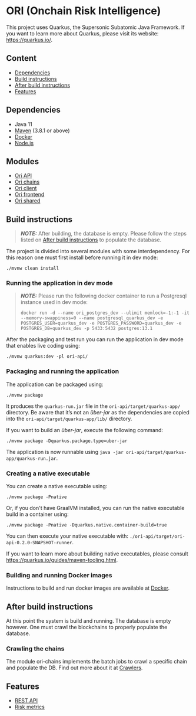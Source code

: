 # ORI (Onchain Risk Intelligence) 

This project uses Quarkus, the Supersonic Subatomic Java Framework. If you want to learn more about Quarkus, please visit its website: https://quarkus.io/.

## Content
- [Dependencies](#dependencies)
- [Build instructions](#build-instructions)
- [After build instructions](#after-build-instructions)
- [Features](#features)

## Dependencies
- Java 11 
- [Maven](https://maven.apache.org/) (3.8.1 or above)
- [Docker](https://www.docker.com/)
- [Node.js](https://nodejs.org/)

## Modules
- [Ori API](ori-api/README.md)
- [Ori chains](ori-chains/README.md)
- [Ori client](ori-client/README.md)
- [Ori frontend](ori-frontend/README.md)
- [Ori shared](ori-shared/README.md)

## Build instructions

> **_NOTE:_**  After building, the database is empty. Please follow the steps listed on [After build instructions](#after-build-instructions) to populate the database.

The project is divided into several modules with some interdependency. For this reason one must first install before running it in dev mode:

```shell script
./mvnw clean install 
```

### Running the application in dev mode
> **_NOTE:_** Please run the following docker container to run a Postgresql instance used in dev mode:
> ```shell script
> docker run -d --name ori_postgres_dev --ulimit memlock=-1:-1 -it --memory-swappiness=0 --name postgresql_quarkus_dev -e POSTGRES_USER=quarkus_dev -e POSTGRES_PASSWORD=quarkus_dev -e POSTGRES_DB=quarkus_dev -p 5433:5432 postgres:13.1
>  ```

After the packaging and test run you can run the application in dev mode that enables live coding using:
```shell script
./mvnw quarkus:dev -pl ori-api/
```

### Packaging and running the application

The application can be packaged using:
```shell script
./mvnw package
```

It produces the `quarkus-run.jar` file in the `ori-api/target/quarkus-app/` directory.
Be aware that it’s not an _über-jar_ as the dependencies are copied into the `ori-api/target/quarkus-app/lib/` directory.

If you want to build an _über-jar_, execute the following command:
```shell script
./mvnw package -Dquarkus.package.type=uber-jar
```

The application is now runnable using `java -jar ori-api/target/quarkus-app/quarkus-run.jar`.

### Creating a native executable

You can create a native executable using: 
```shell script
./mvnw package -Pnative
```

Or, if you don't have GraalVM installed, you can run the native executable build in a container using: 
```shell script
./mvnw package -Pnative -Dquarkus.native.container-build=true
```

You can then execute your native executable with: `./ori-api/target/ori-api-0.2.0-SNAPSHOT-runner`.

If you want to learn more about building native executables, please consult https://quarkus.io/guides/maven-tooling.html.

### Building and running Docker images

Instructions to build and run docker images are available at [Docker](ori-api/src/main/docker/README.md).

## After build instructions
At this point the system is build and running. The database is empty however. One must crawl the blockchains to properly populate the database.

### Crawling the chains

The module ori-chains implements the batch jobs to crawl a specific chain and populate the DB. Find out more about it at [Crawlers](ori-chains/README.md).

## Features

- [REST API](ori-api/README.md)
- [Risk metrics](ori-risk-metric/README.md)
